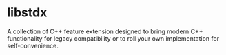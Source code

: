 # libstdx
A collection of C++ feature extension designed to bring modern C++ functionality for legacy compatibility or to roll your own implementation for self-convenience.
